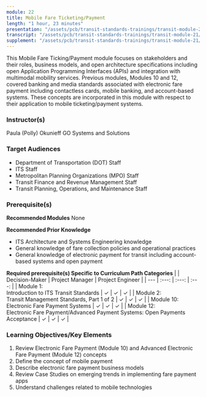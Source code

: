```yaml
---
module: 22
title: Mobile Fare Ticketing/Payment
length: "1 hour, 23 minutes"
presentation: "/assets/pcb/transit-standards-trainings/transit-module-21/mt21ppt.pdf"
transcript: "/assets/pcb/transit-standards-trainings/transit-module-21/mt21trans.pdf"
supplement: "/assets/pcb/transit-standards-trainings/transit-module-21/mt21sup.pdf"
---
```

This Mobile Fare Ticking/Payment module focuses on stakeholders and their roles, business models, and open architecture specifications including open Application Programming Interfaces (APIs) and integration with multimodal mobility services. Previous modules, Modules 10 and 12, covered banking and media standards associated with electronic fare payment including contactless cards, mobile banking, and account-based systems. These concepts are incorporated in this module with respect to their application to mobile ticketing/payment systems.

### Instructor(s)
Paula (Polly) Okunieff
GO Systems and Solutions

### Target Audiences
- Department of Transportation (DOT) Staff
- ITS Staff
- Metropolitan Planning Organizations (MPO) Staff
- Transit Finance and Revenue Management Staff
- Transit Planning, Operations, and Maintenance Staff

### Prerequisite(s)
**Recommended Modules**
None

**Recommended Prior Knowledge**
- ITS Architecture and Systems Engineering knowledge
- General knowledge of fare collection policies and operational practices
- General knowledge of electronic payment for transit including account-based systems and open payment

**Required prerequisite(s) Specific to Curriculum Path Categories**
| | Decision-Maker | Project Manager | Project Engineer |
| --- | :---: | :---: | :---: |
| Module 1:<br>Introduction to ITS Transit Standards | ✓ | ✓ | ✓ |
| Module 2:<br>Transit Management Standards, Part 1 of 2 | ✓ | ✓ | ✓ |
| Module 10:<br>Electronic Fare Payment Systems | ✓ | ✓ | ✓ |
| Module 12:<br>Electronic Fare Payment/Advanced Payment Systems: Open Payments Acceptance | ✓ | ✓ | ✓ |

### Learning Objectives/Key Elements
1. Review Electronic Fare Payment (Module 10) and Advanced Electronic Fare Payment (Module 12) concepts
2. Define the concept of mobile payment
3. Describe electronic fare payment business models
4. Review Case Studies on emerging trends in implementing fare payment apps
5. Understand challenges related to mobile technologies